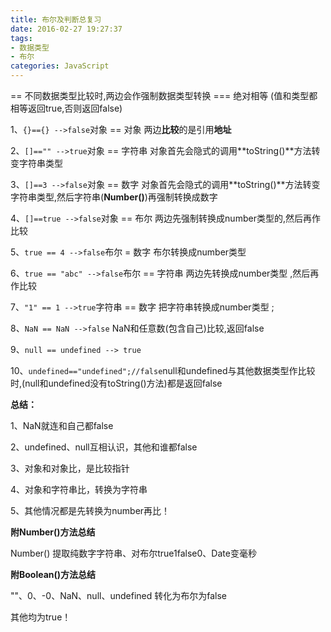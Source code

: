 ```yaml
---
title: 布尔及判断总复习
date: 2016-02-27 19:27:37
tags:
- 数据类型
- 布尔
categories: JavaScript
---
```

== 不同数据类型比较时,两边会作强制数据类型转换 === 绝对相等 (值和类型都相等返回true,否则返回false)

1、`{}=={} -->false`对象 == 对象 两边**比较**的是引用**地址**


2、`[]=="" -->true`对象 == 字符串 对象首先会隐式的调用**toString()**方法转变字符串类型


3、`[]==3 -->false`对象 == 数字 对象首先会隐式的调用**toString()**方法转变字符串类型,然后字符串(**Number()**)再强制转换成数字


4、`[]==true -->false`对象 == 布尔 两边先强制转换成number类型的,然后再作比较


5、`true == 4 -->false`布尔 = 数字  布尔转换成number类型


6、`true == "abc" -->false`布尔 == 字符串  两边先转换成number类型 ,然后再作比较 <!--more-->


7、`"1" == 1 -->true`字符串 == 数字  把字符串转换成number类型 ;


8、`NaN == NaN -->false` NaN和任意数(包含自己)比较,返回false


9、`null == undefined --> true`


10、`undefined=="undefined";//false`null和undefined与其他数据类型作比较时,(null和undefined没有toString()方法)都是返回false


**总结：**


1、NaN就连和自己都false


2、undefined、null互相认识，其他和谁都false


3、对象和对象比，是比较指针


4、对象和字符串比，转换为字符串


5、其他情况都是先转换为number再比！


**附Number()方法总结**


Number() 提取纯数字字符串、对布尔true1false0、Date变毫秒



**附Boolean()方法总结**


""、0、-0、NaN、null、undefined 转化为布尔为false


其他均为true！